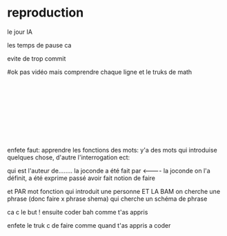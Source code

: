 # reproduction

le jour IA

les temps de pause ca

evite de trop commit


#ok pas vidéo mais comprendre chaque ligne et le truks de math

<br><br><br><br><br><br><br><br>


enfete faut: apprendre les fonctions des mots: y'a des mots qui introduise quelques chose, d'autre l'interrogation ect:

qui est l'auteur de........ la joconde a été fait par <---- la joconde on l'a définit, a été exprime passé avoir fait notion de faire 

et PAR mot fonction qui introduit une personne ET LA BAM on cherche une phrase (donc faire x phrase shema) qui cherche un schéma de phrase

ca c le but ! ensuite coder bah comme t'as appris

enfete le truk c de faire comme quand t'as appris a coder










